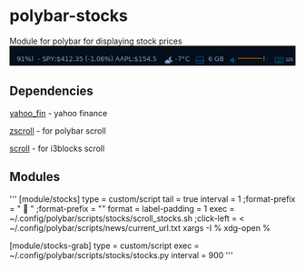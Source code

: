 # polybar-stocks
Module for polybar for displaying stock prices
![](https://github.com/Holden1337/polybar-stocks/blob/main/screenshots/bar.gif)


## Dependencies
[yahoo_fin](https://pypi.org/project/yahoo-fin/) - yahoo finance

[zscroll](https://github.com/noctuid/zscroll#installation) - for polybar scroll

[scroll](https://github.com/Anachron/i3blocks#scroll) - for i3blocks scroll

## Modules

'''
[module/stocks]
type = custom/script
tail = true
interval = 1
;format-prefix = "  "
;format-prefix = ""
format = <label>
label-padding = 1
exec = ~/.config/polybar/scripts/stocks/scroll_stocks.sh
;click-left = < ~/.config/polybar/scripts/news/current_url.txt xargs -I % xdg-open %

[module/stocks-grab]
type = custom/script
exec = ~/.config/polybar/scripts/stocks/stocks.py
interval = 900
'''

